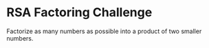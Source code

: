 # RSA Factoring Challenge

Factorize as many numbers as possible into a product of two smaller numbers.

